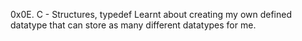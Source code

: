 0x0E. C - Structures, typedef
Learnt about creating my own defined datatype that can store as many different datatypes for me.
